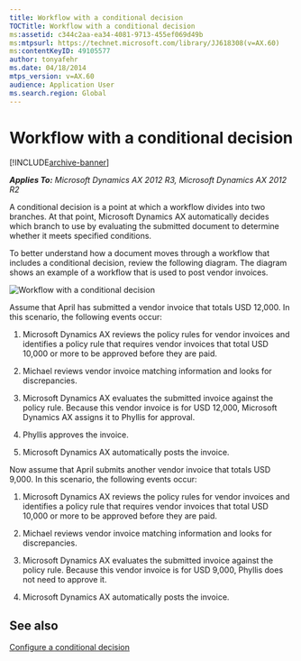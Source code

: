```yaml
---
title: Workflow with a conditional decision
TOCTitle: Workflow with a conditional decision
ms:assetid: c344c2aa-ea34-4081-9713-455ef069d49b
ms:mtpsurl: https://technet.microsoft.com/library/JJ618308(v=AX.60)
ms:contentKeyID: 49105577
author: tonyafehr
ms.date: 04/18/2014
mtps_version: v=AX.60
audience: Application User
ms.search.region: Global
---
```


# Workflow with a conditional decision 


[!INCLUDE[archive-banner](includes/archive-banner.md)]


_**Applies To:** Microsoft Dynamics AX 2012 R3, Microsoft Dynamics AX 2012 R2_

A conditional decision is a point at which a workflow divides into two branches. At that point, Microsoft Dynamics AX automatically decides which branch to use by evaluating the submitted document to determine whether it meets specified conditions.

To better understand how a document moves through a workflow that includes a conditional decision, review the following diagram. The diagram shows an example of a workflow that is used to post vendor invoices.

![Workflow with a conditional decision](images/JJ618308.Workflow_WithConditionalDecision(AX.60).gif "Workflow with a conditional decision")

Assume that April has submitted a vendor invoice that totals USD 12,000. In this scenario, the following events occur:

1.  Microsoft Dynamics AX reviews the policy rules for vendor invoices and identifies a policy rule that requires vendor invoices that total USD 10,000 or more to be approved before they are paid.

2.  Michael reviews vendor invoice matching information and looks for discrepancies.

3.  Microsoft Dynamics AX evaluates the submitted invoice against the policy rule. Because this vendor invoice is for USD 12,000, Microsoft Dynamics AX assigns it to Phyllis for approval.

4.  Phyllis approves the invoice.

5.  Microsoft Dynamics AX automatically posts the invoice.

Now assume that April submits another vendor invoice that totals USD 9,000. In this scenario, the following events occur:

1.  Microsoft Dynamics AX reviews the policy rules for vendor invoices and identifies a policy rule that requires vendor invoices that total USD 10,000 or more to be approved before they are paid.

2.  Michael reviews vendor invoice matching information and looks for discrepancies.

3.  Microsoft Dynamics AX evaluates the submitted invoice against the policy rule. Because this vendor invoice is for USD 9,000, Phyllis does not need to approve it.

4.  Microsoft Dynamics AX automatically posts the invoice.

## See also

[Configure a conditional decision](configure-a-conditional-decision.md)

  


